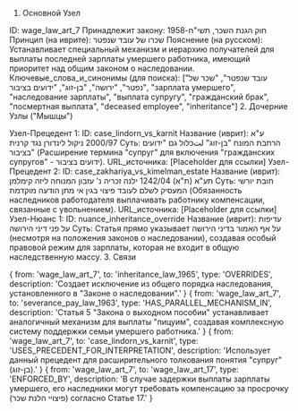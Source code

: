 1. Основной Узел

ID: wage_law_art_7
Принадлежит закону: חוק הגנת השכר, תשי"ח-1958
Принцип (на иврите): שכרו של עובד שנפטר
Пояснение (на русском): Устанавливает специальный механизм и иерархию получателей для выплаты последней зарплаты умершего работника, имеющий приоритет над общим законом о наследовании.
Ключевые_слова_и_синонимы (для поиска): ["עובד שנפטר", "שכר של נפטר", "ירושה", "בן-זוג", "ידועים בציבור", "зарплата умершего", "наследование зарплаты", "выплата супругу", "гражданский брак", "посмертная выплата", "deceased employee", "inheritance"]
2. Дочерние Узлы ("Мышцы")

Узел-Прецедент 1:
ID: case_lindorn_vs_karnit
Название (иврит): ע"א 2000/97 ניקול לינדורן נגד קרנית
Суть: הרחבת המונח "בן-זוג" لتכלול גם "ידועים בציבור" (Расширение термина "супруг" для включения "гражданских супругов" - ידועים בציבור).
URL_источника: [Placeholder для ссылки]
Узел-Прецедент 2:
ID: case_zakhariya_vs_kimelman_estate
Название (иврит): תע"א (ת"א) 1242/04 ילנה זכריה נ' עזבון המנוחה ליזה קימלמן
Суть: חובת יורשי המעסיק לשלם לעובד פיצוי בגין אי מתן הודעה מוקדמת (Обязанность наследников работодателя выплачивать работнику компенсации, связанные с увольнением).
URL_источника: [Placeholder для ссылки]
Узел-Нюанс 1:
ID: nuance_inheritance_override
Название (иврит): עדיפות על פני דיני הירושה
Суть: Статья прямо указывает על אף האמור בדיני הירושה (несмотря на положения законов о наследовании), создавая особый правовой режим для зарплаты, которая не входит в общую наследственную массу.
3. Связи

{ from: 'wage_law_art_7', to: 'inheritance_law_1965', type: 'OVERRIDES', description: 'Создает исключение из общего порядка наследования, установленного в "Законе о наследовании".' }
{ from: 'wage_law_art_7', to: 'severance_pay_law_1963', type: 'HAS_PARALLEL_MECHANISM_IN', description: 'Статья 5 "Закона о выходном пособии" устанавливает аналогичный механизм для выплаты "пицуим", создавая комплексную систему поддержки семьи умершего работника.' }
{ from: 'wage_law_art_7', to: 'case_lindorn_vs_karnit', type: 'USES_PRECEDENT_FOR_INTERPRETATION', description: 'Использует данный прецедент для расширительного толкования понятия "супруг" (בן-זוג).' }
{ from: 'wage_law_art_7', to: 'wage_law_art_17', type: 'ENFORCED_BY', description: 'В случае задержки выплаты зарплаты умершего, его наследники могут требовать компенсацию за просрочку (פיצויי הלנת שכר) согласно Статье 17.' }